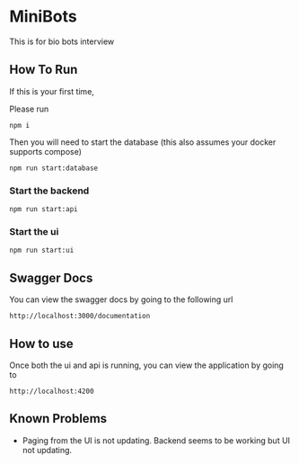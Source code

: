 # MiniBots

This is for bio bots interview

## How To Run

If this is your first time, 

Please run

`npm i`

Then you will need to start the database (this also assumes your docker supports compose)

`npm run start:database`

### Start the backend

`npm run start:api`

### Start the ui

`npm run start:ui`

## Swagger Docs

You can view the swagger docs by going to the following url

`http://localhost:3000/documentation`

## How to use

Once both the ui and api is running, you can view the application by going to

`http://localhost:4200`


## Known Problems

 - Paging from the UI is not updating. Backend seems to be working but UI not updating.
